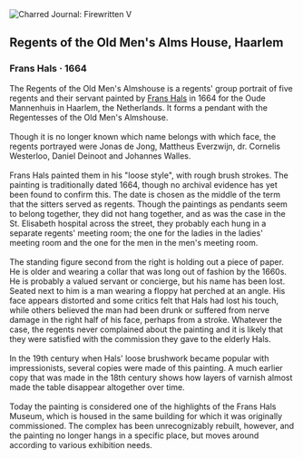 <div class="artwork-of-the-day">
  <div class="container">
    <div class="img-wrapper">
      <img
        src="https://uploads3.wikiart.org/images/frans-hals/regents-of-the-old-men-s-alms-house-haarlem-1664.jpg!Large.jpg"
        alt="Charred Journal: Firewritten V" />
    </div>
    <div class="artwork-detail">
      <div class="artwork-origin"> 
        <h2 class="artwork-name">Regents of the Old Men's Alms House, Haarlem</h2>
        <h3 class="artist">
          Frans Hals
                    ·  1664
        </h3>
      </div>
      <p class="description">
        <span class="artwork-description-text ng-binding" ng-bind-html="viewModel.ArtworkOfTheDay.Description | unsafe">The Regents of the Old Men's Almshouse is a regents' group portrait of five regents and their servant painted by <a target="_blank" href="/en/frans-hals">Frans Hals</a> in 1664 for the Oude Mannenhuis in Haarlem, the Netherlands. It forms a pendant with the Regentesses of the Old Men's Almshouse.
<br>
<br>Though it is no longer known which name belongs with which face, the regents portrayed were Jonas de Jong, Mattheus Everzwijn, dr. Cornelis Westerloo, Daniel Deinoot and Johannes Walles.
<br>
<br>Frans Hals painted them in his "loose style", with rough brush strokes. The painting is traditionally dated 1664, though no archival evidence has yet been found to confirm this. The date is chosen as the middle of the term that the sitters served as regents. Though the paintings as pendants seem to belong together, they did not hang together, and as was the case in the St. Elisabeth hospital across the street, they probably each hung in a separate regents' meeting room; the one for the ladies in the ladies' meeting room and the one for the men in the men's meeting room.
<br>
<br>The standing figure second from the right is holding out a piece of paper. He is older and wearing a collar that was long out of fashion by the 1660s. He is probably a valued servant or concierge, but his name has been lost. Seated next to him is a man wearing a floppy hat perched at an angle. His face appears distorted and some critics felt that Hals had lost his touch, while others believed the man had been drunk or suffered from nerve damage in the right half of his face, perhaps from a stroke. Whatever the case, the regents never complained about the painting and it is likely that they were satisfied with the commission they gave to the elderly Hals.
<br>
<br>In the 19th century when Hals' loose brushwork became popular with impressionists, several copies were made of this painting. A much earlier copy that was made in the 18th century shows how layers of varnish almost made the table disappear altogether over time.
<br>
<br>Today the painting is considered one of the highlights of the Frans Hals Museum, which is housed in the same building for which it was originally commissioned. The complex has been unrecognizably rebuilt, however, and the painting no longer hangs in a specific place, but moves around according to various exhibition needs.</span>
                        <div class="text-shadow-container" ng-show="showShadow" style=""></div>
      </p>
    </div>
  </div>

</div>
